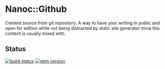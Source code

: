 # Nanoc::Github

Content source from git repository. A way to have your writing in public and open for edition while not being distracted 
by static site generator trivia this content is usually mixed with.


## Status

[![build status](https://github.com/pawelpacana/nanoc-github/workflows/test/badge.svg)](https://github.com/pawelpacana/nanoc-github/actions)
[![gem version](https://badge.fury.io/rb/nanoc-github.svg)](https://badge.fury.io/rb/nanoc-github)